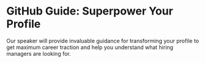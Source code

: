 # GitHub Guide: Superpower Your Profile
Our speaker will provide invaluable guidance for transforming your profile to get maximum career traction and help you understand what hiring managers are looking for.
